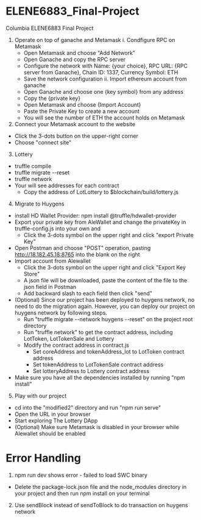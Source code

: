 # ELENE6883_Final-Project
Columbia ELENE6883 Final Project
1. Operate on top of ganache and Metamask
  i. Condfigure RPC on Metamask
    - Open Metamask and choose "Add Network"
    - Open Ganache and copy the RPC server
    - Configure the network with Name: {your choice}, RPC URL: {RPC server from Ganache}, Chain ID: 1337, Currency Symbol: ETH
    - Save the network configuration
  ii. Import ethereum account from ganache
    - Open Ganache and choose one {key symbol} from any address
    - Copy the {private key}
    - Open Metamask and choose {Import Account}
    - Paste the Private Key to create a new account
    - You will see the number of ETH the account holds on Metamask
2. Connect your Metamask account to the website
  - Click the 3-dots button on the upper-right corner
  - Choose "connect site"
3. Lottery
  - truffle compile
  - truffle migrate --reset
  - truffle network 
  - Your will see addresses for each contract 
    - Copy the address of LotLottery to $blockchain/build/lottery.js
4. Migrate to Huygens
  - install HD Wallet Provider: npm install @truffle/hdwallet-provider
  - Export your private key from AleWallet and change the privateKey in truffle-config.js into your own and 
    - Click the 3-dots symbol on the upper right and click "export Private Key"
  - Open Postman and choose "POST" operation, pasting http://18.182.45.18:8765 into the blank on the right
  - Import account from Alewallet
    - Click the 3-dots symbol on the upper right and click "Export Key Store"
    - A json file will be downloaded, paste the content of the file to the json field in Postman
    - Add backward slash to each field then click "send"
  - (Optional) Since our project has been deployed to huygens network, no need to do the migration again. However, you can deploy our project on huygens network by following steps.
    - Run "truffle migrate --network huygens --reset" on the project root directory
    - Run "truffle network" to get the contract address, including LotToken, LotTokenSale and Lottery
    - Modify the contract address in contract.js
      - Set coreAddress and tokenAddress_lot to LotToken contract  address
      - Set tokenAddress to LotTokenSale contract address
      - Set lotteryAddress to Lottery contract address
  - Make sure you have all the dependencies installed by running "npm install"
5. Play with our project
  - cd into the "modified2" directory and run "npm run serve"
  - Open the URL in your browser
  - Start exploring The Lottery DApp
  - (Optional) Make sure Metamask is disabled in your browser while Alewallet should be enabled

# Error Handling
1. npm run dev shows error - failed to load SWC binary
 - Delete the package-lock.json file and the node_modules directory in your project and then run npm install on your terminal 
2. Use sendBlock instead of sendToBlock to do transaction on huygens network

